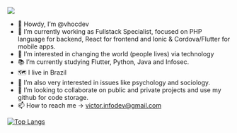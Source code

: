 <img src="https://i.pinimg.com/originals/0b/5c/c0/0b5cc024841accd9a31a7b2daeb0e57b.gif" /> <br />
- 👋 Howdy, I’m @vhocdev
- 🏢 I’m currently working as Fullstack Specialist, focused on PHP language for backend, React for frontend and Ionic & Cordova/Flutter for mobile apps.
- 👀 I’m interested in changing the world (people lives) via technology
- 📚 I’m currently studying Flutter, Python, Java and Infosec.
- 🗺 I live in Brazil
- 🧠 I’m also very interested in issues like psychology and sociology.
- 💞️ I’m looking to collaborate on public and private projects and use my github for code storage.
- 📫 How to reach me
-> victor.infodev@gmail.com

[![Top Langs](https://github-readme-stats.vercel.app/api/top-langs/?username=vhocdev)](https://github.com/anuraghazra/github-readme-stats)
